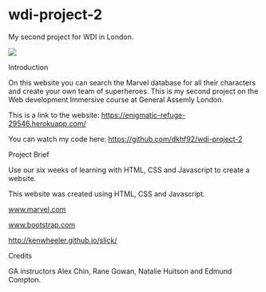 # wdi-project-2
My second project for WDI in London.


![](Marvel-homepage.png)


Introduction


On this website you can search the Marvel database for all their characters and create your own team of superheroes. This is my second project on the Web development Immersive course at General Assemly London.


This is a link to the website: https://enigmatic-refuge-29546.herokuapp.com/


You can watch my code here: https://github.com/dkhf92/wdi-project-2




Project Brief

Use our six weeks of learning with HTML, CSS and Javascript to create a website.


This website was created using HTML, CSS and Javascript.

www.marvel.com


www.bootstrap.com


http://kenwheeler.github.io/slick/


Credits


GA instructors Alex Chin, Rane Gowan, Natalie Huitson and Edmund Compton.
